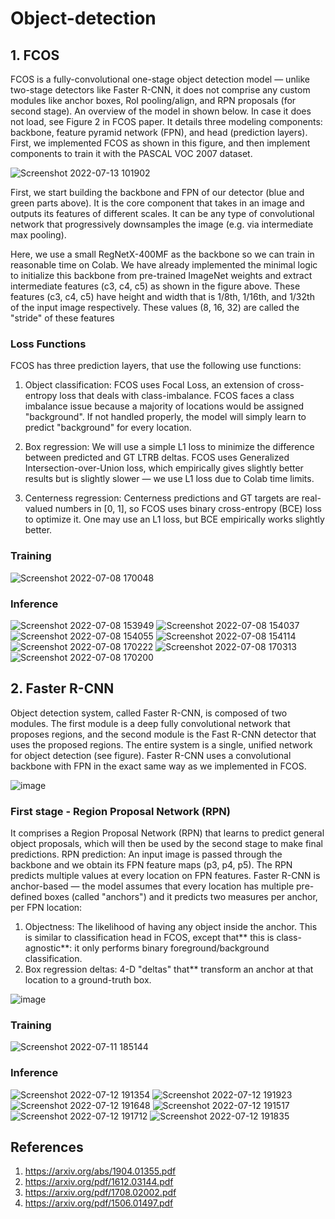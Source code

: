 # Object-detection

## 1. FCOS

FCOS is a fully-convolutional one-stage object detection model — unlike two-stage detectors like Faster R-CNN, it does not comprise any custom modules like anchor boxes, RoI pooling/align, and RPN proposals (for second stage). An overview of the model in shown below. In case it does not load, see Figure 2 in FCOS paper. It details three modeling components: backbone, feature pyramid network (FPN), and head (prediction layers). First, we implemented FCOS as shown in this figure, and then implement components to train it with the PASCAL VOC 2007 dataset.

![Screenshot 2022-07-13 101902](https://user-images.githubusercontent.com/94932358/178756282-7fb88c7b-df4d-4a63-bbf1-0502dd12b8cd.png)

First, we start building the backbone and FPN of our detector (blue and green parts above). It is the core component that takes in an image and outputs its features of different scales. It can be any type of convolutional network that progressively downsamples the image (e.g. via intermediate max pooling).

Here, we use a small RegNetX-400MF as the backbone so we can train in reasonable time on Colab. We have already implemented the minimal logic to initialize this backbone from pre-trained ImageNet weights and extract intermediate features (c3, c4, c5) as shown in the figure above. These features (c3, c4, c5) have height and width that is 1/8th, 1/16th, and 1/32th of the input image respectively. These values (8, 16, 32) are called the "stride" of these features

### Loss Functions
FCOS has three prediction layers, that use the following use functions:

1. Object classification: FCOS uses Focal Loss, an extension of cross-entropy loss that deals with class-imbalance. FCOS faces a class imbalance issue because a majority of locations would be assigned "background". If not handled properly, the model will simply learn to predict "background" for every location.

2. Box regression: We will use a simple L1 loss to minimize the difference between predicted and GT LTRB deltas. FCOS uses Generalized Intersection-over-Union loss, which empirically gives slightly better results but is slightly slower — we use L1 loss due to Colab time limits.

3. Centerness regression: Centerness predictions and GT targets are real-valued numbers in [0, 1], so FCOS uses binary cross-entropy (BCE) loss to optimize it. One may use an L1 loss, but BCE empirically works slightly better.


### Training
![Screenshot 2022-07-08 170048](https://user-images.githubusercontent.com/94932358/178759579-98515db7-be8a-4e51-a78f-a56f4c267f58.png)

### Inference
![Screenshot 2022-07-08 153949](https://user-images.githubusercontent.com/94932358/178760037-aca3615f-e1d8-4ced-becd-78a1ce9098b8.png)
![Screenshot 2022-07-08 154037](https://user-images.githubusercontent.com/94932358/178760055-2d2c9b68-9132-4d13-960a-fd880870ce5b.png)
![Screenshot 2022-07-08 154055](https://user-images.githubusercontent.com/94932358/178760066-4a11fb18-564e-45bb-ad20-9dfe781ce277.png)
![Screenshot 2022-07-08 154114](https://user-images.githubusercontent.com/94932358/178760074-5ed30eb8-68ab-4cca-94f1-0d8ea40eb9ea.png)
![Screenshot 2022-07-08 170222](https://user-images.githubusercontent.com/94932358/178760103-34054292-ef2e-437d-ad79-ae230041a782.png)
![Screenshot 2022-07-08 170313](https://user-images.githubusercontent.com/94932358/178760145-bd9b90c5-9bff-4288-9cd6-e388fb8bf91a.png)
![Screenshot 2022-07-08 170200](https://user-images.githubusercontent.com/94932358/178760354-6ef66594-49c3-4d47-984d-1833008a63ca.png)

## 2. Faster R-CNN

Object detection system, called Faster R-CNN, is composed of two modules. The first module is a deep fully convolutional network that proposes regions,
and the second module is the Fast R-CNN detector that uses the proposed regions. The entire system is a single, unified network for object detection (see figure). Faster R-CNN uses a convolutional backbone with FPN in the exact same way as we implemented in FCOS.

![image](https://user-images.githubusercontent.com/94932358/178767469-8f52b55b-8d13-4060-b3d7-6536df37e0f7.png)

### First stage - Region Proposal Network (RPN)
It comprises a Region Proposal Network (RPN) that learns to predict general object proposals, which will then be used by the second stage to make final predictions.
RPN prediction: An input image is passed through the backbone and we obtain its FPN feature maps (p3, p4, p5). The RPN predicts multiple values at every location on FPN features. Faster R-CNN is anchor-based — the model assumes that every location has multiple pre-defined boxes (called "anchors") and it predicts two measures per anchor, per FPN location:

1. Objectness: The likelihood of having any object inside the anchor. This is similar to classification head in FCOS, except that** this is class-agnostic**: it only performs binary foreground/background classification.
2. Box regression deltas: 4-D "deltas" that** transform an anchor at that location to a ground-truth box.

![image](https://user-images.githubusercontent.com/94932358/178770079-0ad05284-81c3-40ac-b92a-300624951b43.png)



### Training

![Screenshot 2022-07-11 185144](https://user-images.githubusercontent.com/94932358/178771140-55701ea4-11c5-4510-824b-660ac9d1eac2.png)

### Inference


![Screenshot 2022-07-12 191354](https://user-images.githubusercontent.com/94932358/178771245-6b2840cf-2ab9-40a0-a787-cddf17a03f2a.png)
![Screenshot 2022-07-12 191923](https://user-images.githubusercontent.com/94932358/178771302-48259d80-c463-481a-9bdb-525c8beb5590.png)
![Screenshot 2022-07-12 191648](https://user-images.githubusercontent.com/94932358/178771319-b16e0e74-a7f2-4b5e-93d8-440547c4515f.png)
![Screenshot 2022-07-12 191517](https://user-images.githubusercontent.com/94932358/178771402-0fa9e00d-7f4a-400a-9c94-d504e297df3e.png)
![Screenshot 2022-07-12 191712](https://user-images.githubusercontent.com/94932358/178771556-776f3b87-8aea-4945-8bd2-0c7037f214cd.png)
![Screenshot 2022-07-12 191835](https://user-images.githubusercontent.com/94932358/178772198-19c2e038-1bae-4995-a946-49d71e8157d0.png)

## References
1. https://arxiv.org/abs/1904.01355.pdf
2. https://arxiv.org/pdf/1612.03144.pdf
3. https://arxiv.org/pdf/1708.02002.pdf
4. https://arxiv.org/pdf/1506.01497.pdf
